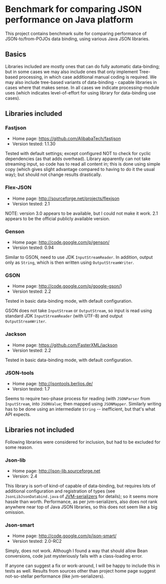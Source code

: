 # Benchmark for comparing JSON performance on Java platform

This project contains benchmark suite for comparing performance of JSON-to/from-POJOs
data binding, using various Java JSON libraries.

## Basics

Libraries included are mostly ones that can do fully automatic data-binding; but in some
cases we may also include ones that only implement Tree-based processing, in which case
additional manual coding is required.
We may also include tree-based variants of data-binding - capable libraries in cases where that makes sense.
In all cases we indicate processing-module uses (which indicates level-of-effort for using
library for data-binding use cases).

## Libraries included

### Fastjson

* Home page: https://github.com/AlibabaTech/fastjson
* Version tested: 1.1.30

Tested with default settings; except configured NOT to check for cyclic dependencies (as that
adds overhead).
Library apparently can not take streaming input, so code has to read all content in; this
is done using simple copy (which gives slight advantage compared to having to do it the
usual way); but should not change results drastically.

### Flex-JSON

* Home page: http://sourceforge.net/projects/flexjson
* Version tested: 2.1

NOTE: version 3.0 appears to be available, but I could not make it work.
2.1 appears to be the official publicly available version.

### Genson

* Home page: http://code.google.com/p/genson/
* Version tested: 0.94

Similar to GSON, need to use JDK `InputStreamReader`. In addition, output only as `String`, which
is then written using `OutputStreamWriter`.

### GSON

* Home page: http://code.google.com/p/google-gson/)
* Version tested: 2.2

Tested in basic data-binding mode, with default configuration.

GSON does not take `InputStream` or `OutputStream`,
so input is read using standard JDK `InputStreamReader` (with UTF-8)
and output `OutputStreamWriter`.

### Jackson

* Home page: https://github.com/FasterXML/jackson
* Version tested: 2.2

Tested in basic data-binding mode, with default configuration.

### JSON-tools

* Home page: http://jsontools.berlios.de/
* Version tested: 1.7

Seems to require two-phase process for reading (with `JSONParser` from `InputStream`, into `JSONValue`;
then mapped using `JSONMapper`.
Similarly writing has to be done using an intermediate `String` -- inefficient, but that's what API expects.

## Libraries not included

Following libraries were considered for inclusion, but had to be excluded for some reason.

### Json-lib

* Home page: http://json-lib.sourceforge.net
* Version: 2.4

This library is sort-of kind-of capable of data-binding, but requires lots of additional configuration and
registration of types (see `JsonLibJsonDatabind.java` of [JVM-serializers](https://github.com/eishay/jvm-serializers)
for details); so it seems more hassle than worth.
Performance, as per jvm-serializers, also does not rank anywhere near top of Java JSON libraries, so this does not seem like a big omission.

### Json-smart

* Home page: http://code.google.com/p/json-smart/
* Version tested: 2.0-RC2

Simply, does not work. Although I found a way that should allow Bean conversions, code just mysteriously
fails with a class-loading error.

If anyone can suggest a fix or work-around, I will be happy to include this in tests as well.
Results from sources other than project home page suggest not-so-stellar performance (like jvm-serializers).

